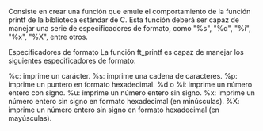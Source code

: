 Consiste en crear una función que emule el comportamiento de la función printf de la biblioteca estándar de C. Esta función deberá ser capaz de manejar una serie de especificadores de formato, como "%s", "%d", "%i", "%x", "%X", entre otros.

Especificadores de formato La función ft_printf es capaz de manejar los siguientes especificadores de formato:

%c: imprime un carácter.
%s: imprime una cadena de caracteres.
%p: imprime un puntero en formato hexadecimal.
%d o %i: imprime un número entero con signo.
%u: imprime un número entero sin signo.
%x: imprime un número entero sin signo en formato hexadecimal (en minúsculas).
%X: imprime un número entero sin signo en formato hexadecimal (en mayúsculas).
